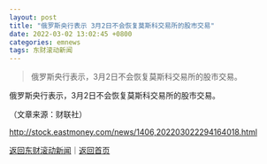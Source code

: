 ```yaml
---
layout: post
title: "俄罗斯央行表示 3月2日不会恢复莫斯科交易所的股市交易"
date: 2022-03-02 13:02:45 +0800
categories: emnews
tags: 东财滚动新闻
---
```

> 俄罗斯央行表示，3月2日不会恢复莫斯科交易所的股市交易。

<p>俄罗斯央行表示，3月2日不会恢复莫斯科交易所的股市交易。 </p><p class="em_media">（文章来源：财联社）</p>

<http://stock.eastmoney.com/news/1406,202203022294164018.html>

[返回东财滚动新闻](//finews.withounder.com/emnews/)｜[返回首页](//finews.withounder.com/)